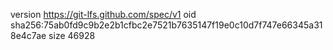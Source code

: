 version https://git-lfs.github.com/spec/v1
oid sha256:75ab0fd9c9b2e2b1cfbc2e7521b7635147f19e0c10d7f747e66345a318e4c7ae
size 46928
